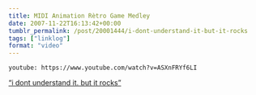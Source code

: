 ```yaml
---
title: MIDI Animation Rètro Game Medley
date: 2007-11-22T16:13:42+00:00
tumblr_permalink: /post/20001444/i-dont-understand-it-but-it-rocks
tags: ["linklog"]
format: "video"
---
```


`youtube: https://www.youtube.com/watch?v=ASXnFRYf6LI`

[&ldquo;i dont understand it. but it rocks&rdquo;][1]

[1]: https://www.youtube.com/watch?v=ASXnFRYf6LI
